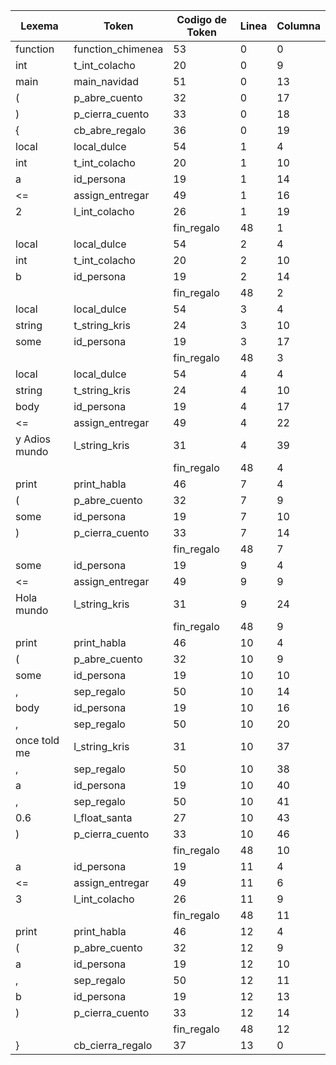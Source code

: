 | Lexema         | Token             | Codigo de Token | Linea | Columna |
| -------------- | ----------------- | --------------- | ----- | ------- |
| function       | function_chimenea | 53              | 0     | 0       |
| int            | t_int_colacho     | 20              | 0     | 9       |
| main           | main_navidad      | 51              | 0     | 13      |
| (              | p_abre_cuento     | 32              | 0     | 17      |
| )              | p_cierra_cuento   | 33              | 0     | 18      |
| {              | cb_abre_regalo    | 36              | 0     | 19      |
| local          | local_dulce       | 54              | 1     | 4       |
| int            | t_int_colacho     | 20              | 1     | 10      |
| a              | id_persona        | 19              | 1     | 14      |
| <=             | assign_entregar   | 49              | 1     | 16      |
| 2              | l_int_colacho     | 26              | 1     | 19      |
| |              | fin_regalo        | 48              | 1     | 20      |
| local          | local_dulce       | 54              | 2     | 4       |
| int            | t_int_colacho     | 20              | 2     | 10      |
| b              | id_persona        | 19              | 2     | 14      |
| |              | fin_regalo        | 48              | 2     | 15      |
| local          | local_dulce       | 54              | 3     | 4       |
| string         | t_string_kris     | 24              | 3     | 10      |
| some           | id_persona        | 19              | 3     | 17      |
| |              | fin_regalo        | 48              | 3     | 21      |
| local          | local_dulce       | 54              | 4     | 4       |
| string         | t_string_kris     | 24              | 4     | 10      |
| body           | id_persona        | 19              | 4     | 17      |
| <=             | assign_entregar   | 49              | 4     | 22      |
| y Adios mundo  | l_string_kris     | 31              | 4     | 39      |
| |              | fin_regalo        | 48              | 4     | 40      |
| print          | print_habla       | 46              | 7     | 4       |
| (              | p_abre_cuento     | 32              | 7     | 9       |
| some           | id_persona        | 19              | 7     | 10      |
| )              | p_cierra_cuento   | 33              | 7     | 14      |
| |              | fin_regalo        | 48              | 7     | 15      |
| some           | id_persona        | 19              | 9     | 4       |
| <=             | assign_entregar   | 49              | 9     | 9       |
| Hola mundo     | l_string_kris     | 31              | 9     | 24      |
| |              | fin_regalo        | 48              | 9     | 25      |
| print          | print_habla       | 46              | 10    | 4       |
| (              | p_abre_cuento     | 32              | 10    | 9       |
| some           | id_persona        | 19              | 10    | 10      |
| ,              | sep_regalo        | 50              | 10    | 14      |
| body           | id_persona        | 19              | 10    | 16      |
| ,              | sep_regalo        | 50              | 10    | 20      |
|  once told me  | l_string_kris     | 31              | 10    | 37      |
| ,              | sep_regalo        | 50              | 10    | 38      |
| a              | id_persona        | 19              | 10    | 40      |
| ,              | sep_regalo        | 50              | 10    | 41      |
| 0.6            | l_float_santa     | 27              | 10    | 43      |
| )              | p_cierra_cuento   | 33              | 10    | 46      |
| |              | fin_regalo        | 48              | 10    | 47      |
| a              | id_persona        | 19              | 11    | 4       |
| <=             | assign_entregar   | 49              | 11    | 6       |
| 3              | l_int_colacho     | 26              | 11    | 9       |
| |              | fin_regalo        | 48              | 11    | 10      |
| print          | print_habla       | 46              | 12    | 4       |
| (              | p_abre_cuento     | 32              | 12    | 9       |
| a              | id_persona        | 19              | 12    | 10      |
| ,              | sep_regalo        | 50              | 12    | 11      |
| b              | id_persona        | 19              | 12    | 13      |
| )              | p_cierra_cuento   | 33              | 12    | 14      |
| |              | fin_regalo        | 48              | 12    | 15      |
| }              | cb_cierra_regalo  | 37              | 13    | 0       |
